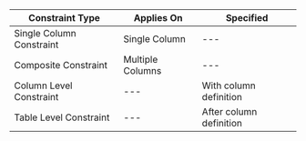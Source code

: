 Constraint Type | Applies On |Specified
---|---|---|
Single Column Constraint |Single Column|--- 
Composite Constraint |Multiple Columns|--- 
Column Level Constraint |---| With column definition 
Table Level Constraint |---| After column definition 